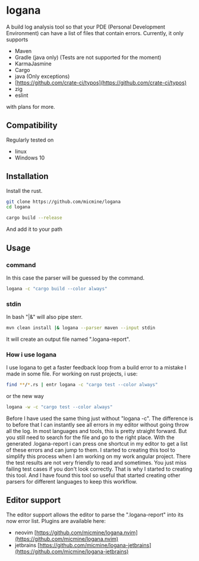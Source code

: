 # logana

A build log analysis tool so that your PDE (Personal Development Environment) can have a list of files that contain errors.
Currently, it only supports

- Maven
- Gradle (java only) (Tests are not supported for the moment)
- KarmaJasmine
- Cargo
- java (Only exceptions)
- [https://github.com/crate-ci/typos](https://github.com/crate-ci/typos)
- zig
- eslint

with plans for more.

## Compatibility

Regularly tested on

- linux
- Windows 10

## Installation

Install the rust.

```bash
git clone https://github.com/micmine/logana
cd logana

cargo build --release
```

And add it to your path

## Usage

### command

In this case the parser will be guessed by the command.

```bash
logana -c "cargo build --color always"
```

### stdin

In bash "|&" will also pipe sterr.

```bash
mvn clean install |& logana --parser maven --input stdin
```

It will create an output file named ".logana-report".

### How i use logana

I use logana to get a faster feedback loop from a build error to a mistake I made in some file.
For working on rust projects, i use:

```bash
find **/*.rs | entr logana -c "cargo test --color always"
```
or the new way
```bash
logana -w -c "cargo test --color always"
```
Before I have used the same thing just without "logana -c". The difference is to before that I can instantly see all errors in my editor without going throw all the log. In most languages and tools, this is pretty straight forward. But you still need to search for the file and go to the right place. With the generated .logana-report i can press one shortcut in my editor to get a list of these errors and can jump to them.
I started to creating this tool to simplify this process when I am working on my work angular project. There the test results are not very friendly to read and sometimes. You just miss failing test cases if you don't look correctly. That is why I started to creating this tool. And I have found this tool so useful that started creating other parsers for different languages to keep this workflow.

## Editor support

The editor support allows the editor to parse the ".logana-report" into its now error list.
Plugins are available here:

- neovim [https://github.com/micmine/logana.nvim](https://github.com/micmine/logana.nvim)
- jetbrains [https://github.com/micmine/logana-jetbrains](https://github.com/micmine/logana-jetbrains)
